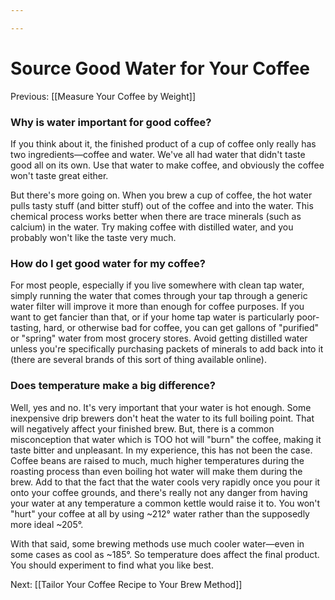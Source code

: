 ```yaml
---

---
```


# Source Good Water for Your Coffee

Previous: [[Measure Your Coffee by Weight]]

### **Why is water important for good coffee?**

If you think about it, the finished product of a cup of coffee only
really has two ingredients—coffee and water. We've all had water that
didn't taste good all on its own. Use that water to make coffee, and
obviously the coffee won't taste great either.

But there's more going on. When you brew a cup of coffee, the hot water
pulls tasty stuff (and bitter stuff) out of the coffee and into the
water. This chemical process works better when there are trace minerals
(such as calcium) in the water. Try making coffee with distilled water,
and you probably won't like the taste very much.

### **How do I get good water for my coffee?**

For most people, especially if you live somewhere with clean tap water,
simply running the water that comes through your tap through a generic
water filter will improve it more than enough for coffee purposes. If
you want to get fancier than that, or if your home tap water is
particularly poor-tasting, hard, or otherwise bad for coffee, you can
get gallons of "purified" or "spring" water from most grocery stores.
Avoid getting distilled water unless you're specifically purchasing
packets of minerals to add back into it (there are several brands of
this sort of thing available online).

### **Does temperature make a big difference?**

Well, yes and no. It's very important that your water is hot enough.
Some inexpensive drip brewers don't heat the water to its full boiling
point. That will negatively affect your finished brew. But, there is a
common misconception that water which is TOO hot will "burn" the coffee,
making it taste bitter and unpleasant. In my experience, this has not
been the case. Coffee beans are raised to much, much higher temperatures
during the roasting process than even boiling hot water will make them
during the brew. Add to that the fact that the water cools very rapidly
once you pour it onto your coffee grounds, and there's really not any
danger from having your water at any temperature a common kettle would
raise it to. You won't "hurt" your coffee at all by using \~212° water
rather than the supposedly more ideal \~205°.

With that said, some brewing methods use much cooler water—even in some
cases as cool as \~185°. So temperature does affect the final product.
You should experiment to find what you like best.

Next: [[Tailor Your Coffee Recipe to Your Brew Method]]
